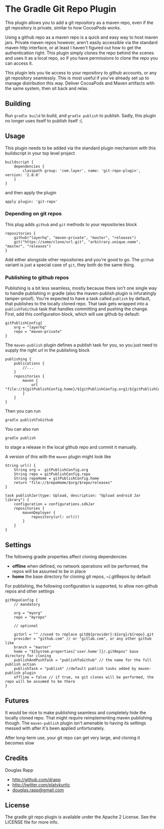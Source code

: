 # The Gradle Git Repo Plugin

This plugin allows you to add a git repository as a maven repo, even if the git
repository is private, similar to how CocoaPods works.

Using a github repo as a maven repo is a quick and easy way to host maven jars.
Private maven repos however, aren't easily accessible via the standard maven
http interface, or at least I haven't figured out how to get the authentication
right. This plugin simply clones the repo behind the scenes and uses it as a
local repo, so if you have permissions to clone the repo you can access it.

This plugin lets you tie access to your repository to github accounts, or any git repository
seamlessly. This is most useful if you've already set up to manage distribution
this way. Deliver CocoaPods and Maven artifacts with the same system, then sit
back and relax.

## Building

Run `gradle build` to build, and `gradle publish` to publish. Sadly, this plugin no longer
uses itself to publish itself :(.

## Usage

This plugin needs to be added via the standard plugin mechanism with this buildscript in your top level project

    buildscript {
        dependencies {
            classpath group: 'com.layer', name: 'git-repo-plugin', version: '2.0.0'
        }
    }

and then apply the plugin

    apply plugin: 'git-repo'


### Depending on git repos

This plug adds `github` and `git` methods to your repositories block

    repositories {
        github("layerhq", "maven-private", "master", "releases")
        git("https://some/clone/url.git", "arbitrary.unique.name", "master", "releases")
    }

Add either alongside other repositories and you're good to go. The `github` variant is
just a special case of `git`, they both do the same thing.

### Publishing to github repos

Publishing is a bit less seamless, mostly because there isn't one single way to
handle publishing in gradle (also the maven-publish plugin is infuratingly
tamper-proof). You're expected to have a task called `publish` by default, that
publishes to the locally cloned repo. That task gets wrapped into a
`publishToGithub` task that handles committing and pushing the change. First, add this
configuration block, which will use github by default:

    gitPublishConfig{
        org = "layerhq"
        repo = "maven-private"
    }

The `maven-publish` plugin defines a publish task for you, so you just need to
supply the right url in the publishing block

    publishing {
        publications {
            //...
        }
        repositories {
            maven {
                url "file://${gitPublishConfig.home}/${gitPublishConfig.org}/${gitPublishConfig.repo}/releases"
            }
        }
    }

Then you can run

    gradle publishToGithub

You can also run 

    gradle publish

to stage a release in the local github repo and commit it manually.


A version of this with the `maven` plugin might look like

    String url() {
        String org =  gitPublishConfig.org
        String repo = gitPublishConfig.repo
        String repoHome = gitPublishConfig.home
        return "file://$repoHome/$org/$repo/releases"
    }
    
    task publishJar(type: Upload, description: "Upload android Jar library") {
        configuration = configurations.sdkJar
        repositories {
            mavenDeployer {
                repository(url: url())
            }
        }
    }

## Settings

The following gradle properties affect cloning dependencies

- **offline** when defined, no network operations will be performed, the repos will be assumed to be in place
- **home** the base directory for cloning git repos, ~/.gitRepos by default


For publishing, the following configuration is supported, to allow non-github repos and other settings

    gitRepoConfig {
		// mandatory

        org = "myorg"
		repo = "myrepo"

		// optional

	    gitUrl = "" //used to replace git@${provider}:${org}/${repo}.git
		provider = "github.com" // or "gitlab.com", or any other github like
		branch = "master"
        home = "${System.properties['user.home']}/.gitRepos" base directory for cloning
        publishAndPushTask = "publishToGithub" // the name for the full publish action
        publishTask = "publish" //default publish tasks added by maven-publish plugin
        offline = false // if true, no git clones will be performed, the repo will be assumed to be there
	}

## Futures

It would be nice to make publishing seamless and completely
hide the locally cloned repo. That might require reimplementing maven
publishing though. The `maven-publish` plugin isn't amenable to having its
settings messed with after it's been applied unfortunately.

After long-term use, your git repo can get very large, and cloning it becomes slow

## Credits

Douglas Rapp

- http://github.com/drapp
- http://twitter.com/platykurtic
- douglas.rapp@gmail.com

## License

The gradle git repo plugin is available under the Apache 2 License. See the LICENSE file for more info.
